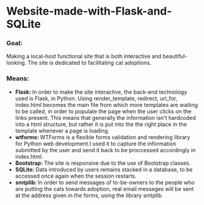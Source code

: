 # Website-made-with-Flask-and-SQLite

### Goal: 
Making a local-host functional site that is both interactive and beautiful-looking. 
The site is dedicated to facilitating cat adoptions.

### Means:
+ <strong>Flask: </strong> In order to make the site interactive, the back-end technology used is Flask, in Python. Using render_template, redirect, url_for, index.html becomes the main file from which more templates are waiting to be called, in order to populate the page when the user clicks on the links present. This means that generally the information isn't hardcoded into a html structure, but rather it is put into the the right place in the template whenever a page is loading.
+ <strong>wtforms: </strong> WTForms is a flexible forms validation and rendering library for Python web development.I used it to capture the information submitted by the user and send it back to be proccessed accordingly in index.html.
+ <strong>Bootstrap: </strong> The site is responsive due to the use of Bootstrap classes.
+ <strong>SQLite: </strong> Data introduced by users remains stacked in a database, to be accessed once again when the session restarts.
+ <strong>smtplib: </strong> In order to send messages of to-be-owners to the people who are putting the cats towards adoption, real email messages will be sent at the address given in the forms, using the library smtplib.
